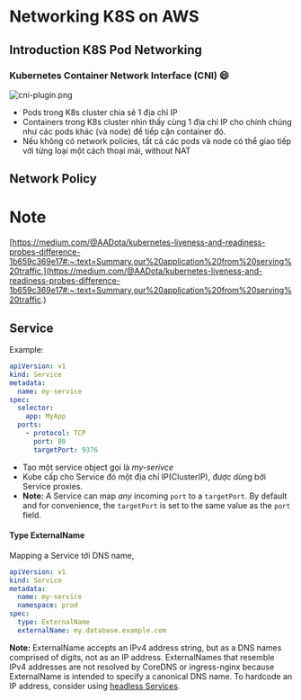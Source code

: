 # Networking K8S on AWS
## Introduction K8S Pod Networking
### Kubernetes Container Network Interface (CNI) :smile:
![cni-plugin.png](https://images.contentstack.io/v3/assets/blt300387d93dabf50e/blt605e7720be3d37fd/5bf6f4bcc812d64628f03c5b/cni-plugin.png)
- Pods trong K8s cluster chia sẻ 1 địa chỉ IP
- Containers trong K8s cluster nhìn thấy cùng 1 địa chỉ IP cho chính chúng như các pods khác (và node) để tiếp cận container đó.
- Nếu không có network policies, tất cả các pods và node có thể giao tiếp với từng loại một cách thoại mái, without NAT
## Network Policy
# Note
[https://medium.com/@AADota/kubernetes-liveness-and-readiness-probes-difference-1b659c369e17#:~:text=Summary,our%20application%20from%20serving%20traffic.](https://medium.com/@AADota/kubernetes-liveness-and-readiness-probes-difference-1b659c369e17#:~:text=Summary,our%20application%20from%20serving%20traffic.)

## Service
Example:
```yaml
apiVersion: v1
kind: Service
metadata:
  name: my-service
spec:
  selector:
    app: MyApp
  ports:
    - protocol: TCP
      port: 80
      targetPort: 9376
```
- Tạo một service object gọi là _my-serivce_
- Kube cấp cho Service đó một địa chỉ IP(ClusterIP), được dùng bởi Service proxies.
- **Note:** A Service can map _any_ incoming `port` to a `targetPort`. By default and for convenience, the `targetPort` is set to the same value as the `port` field.

#### Type ExternalName
Mapping a Service tới DNS name, 

```yaml
apiVersion: v1
kind: Service
metadata:
  name: my-service
  namespace: prod
spec:
  type: ExternalName
  externalName: my.database.example.com
```
**Note:** ExternalName accepts an IPv4 address string, but as a DNS names comprised of digits, not as an IP address. ExternalNames that resemble IPv4 addresses are not resolved by CoreDNS or ingress-nginx because ExternalName is intended to specify a canonical DNS name. To hardcode an IP address, consider using [headless Services](https://kubernetes.io/docs/concepts/services-networking/service/#headless-services).
<!--stackedit_data:
eyJoaXN0b3J5IjpbLTY0MTcwODcyNSwtMTU1Mzk5MDY4NiwzMz
gxNDEyMjksLTE1NTY5NTcwMDYsMTMxODM3MTMzMV19
-->